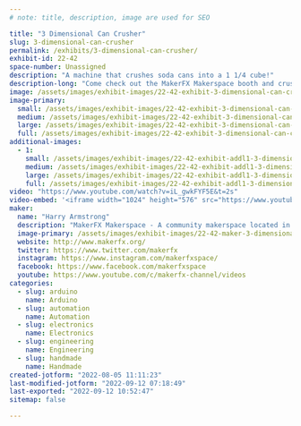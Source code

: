 ```yaml
---
# note: title, description, image are used for SEO

title: "3 Dimensional Can Crusher"
slug: 3-dimensional-can-crusher
permalink: /exhibits/3-dimensional-can-crusher/
exhibit-id: 22-42
space-number: Unassigned
description: "A machine that crushes soda cans into a 1 1/4 cube!"
description-long: "Come check out the MakerFX Makerspace booth and crush your own souvenir can."
image: /assets/images/exhibit-images/22-42-exhibit-3-dimensional-can-crusher-21-95-exhibit-3-dimensional-can-crusher-img-20210806-085939058-hdr-large-large.jpg
image-primary: 
  small: /assets/images/exhibit-images/22-42-exhibit-3-dimensional-can-crusher-21-95-exhibit-3-dimensional-can-crusher-img-20210806-085939058-hdr-large-small.jpg
  medium: /assets/images/exhibit-images/22-42-exhibit-3-dimensional-can-crusher-21-95-exhibit-3-dimensional-can-crusher-img-20210806-085939058-hdr-large-medium.jpg
  large: /assets/images/exhibit-images/22-42-exhibit-3-dimensional-can-crusher-21-95-exhibit-3-dimensional-can-crusher-img-20210806-085939058-hdr-large-large.jpg
  full: /assets/images/exhibit-images/22-42-exhibit-3-dimensional-can-crusher-21-95-exhibit-3-dimensional-can-crusher-img-20210806-085939058-hdr-large-full.jpg
additional-images: 
  - 1:
    small: /assets/images/exhibit-images/22-42-exhibit-addl1-3-dimensional-can-crusher-51703702095-a2b59c7457-c-small.jpg
    medium: /assets/images/exhibit-images/22-42-exhibit-addl1-3-dimensional-can-crusher-51703702095-a2b59c7457-c-medium.jpg
    large: /assets/images/exhibit-images/22-42-exhibit-addl1-3-dimensional-can-crusher-51703702095-a2b59c7457-c-large.jpg
    full: /assets/images/exhibit-images/22-42-exhibit-addl1-3-dimensional-can-crusher-51703702095-a2b59c7457-c-full.jpg
video: "https://www.youtube.com/watch?v=iL_gwkFYF5E&t=2s"
video-embed: '<iframe width="1024" height="576" src="https://www.youtube.com/embed/iL_gwkFYF5E?feature=oembed" frameborder="0" allow="accelerometer; autoplay; clipboard-write; encrypted-media; gyroscope; picture-in-picture" allowfullscreen title="3 dimensional can crusher debut at Orlando Megacon 2021"></iframe>'
maker: 
  name: "Harry Armstrong"
  description: "MakerFX Makerspace - A community makerspace located in Orlando, FL with the tools, resources and community to help you bring your idea to life!"
  image-primary: /assets/images/exhibit-images/22-42-maker-3-dimensional-can-crusher-oip-medium.jpg
  website: http://www.makerfx.org/
  twitter: https://www.twitter.com/makerfx
  instagram: https://www.instagram.com/makerfxspace/
  facebook: https://www.facebook.com/makerfxspace
  youtube: https://www.youtube.com/c/makerfx-channel/videos
categories: 
  - slug: arduino
    name: Arduino
  - slug: automation
    name: Automation
  - slug: electronics
    name: Electronics
  - slug: engineering
    name: Engineering
  - slug: handmade
    name: Handmade
created-jotform: "2022-08-05 11:11:23"
last-modified-jotform: "2022-09-12 07:18:49"
last-exported: "2022-09-12 10:52:47"
sitemap: false

---
```

